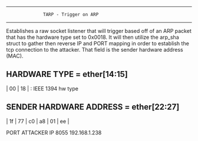 *************************************************************
                  TARP - Trigger on ARP 
************************************************************
Establishes a raw socket listener that will trigger based
off of an ARP packet that has the hardware type set to 0x0018.
It will then utilize the arp_sha struct to gather then reverse
IP and PORT mapping in order to establish the tcp connection to
the attacker. That field is the sender hardware address (MAC).

HARDWARE TYPE = ether[14:15] 
-------------
| 00 |  18  | : IEEE 1394 hw type



SENDER HARDWARE ADDRESS = ether[22:27]
-------------------------------
| 1f | 77 | c0 | a8 | 01 | ee | 

  PORT        ATTACKER IP
  8055       192.168.1.238
 

